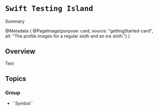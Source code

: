 # ``Swift Testing Island``

Summary

@Metadata {
    @PageImage(purpose: card, source: "gettingStarted-card", alt: "The profile images for a regular sloth and an ice sloth.")
}

## Overview

<!--@START_MENU_TOKEN@-->Text<!--@END_MENU_TOKEN@-->

## Topics

### <!--@START_MENU_TOKEN@-->Group<!--@END_MENU_TOKEN@-->

- <!--@START_MENU_TOKEN@-->``Symbol``<!--@END_MENU_TOKEN@-->
